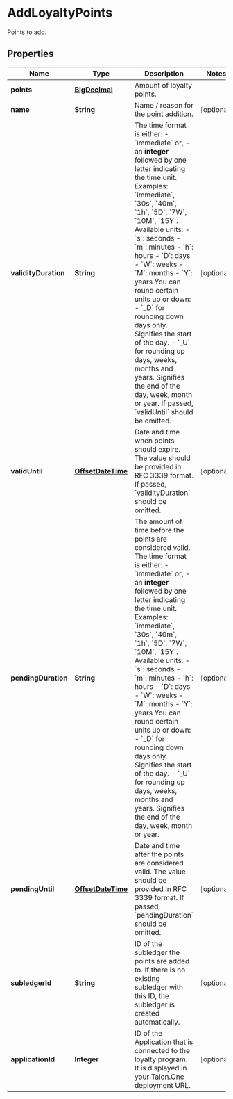 

# AddLoyaltyPoints

Points to add.
## Properties

Name | Type | Description | Notes
------------ | ------------- | ------------- | -------------
**points** | [**BigDecimal**](BigDecimal.md) | Amount of loyalty points. | 
**name** | **String** | Name / reason for the point addition. |  [optional]
**validityDuration** | **String** | The time format is either: - &#x60;immediate&#x60; or, - an **integer** followed by one letter indicating the time unit.  Examples: &#x60;immediate&#x60;, &#x60;30s&#x60;, &#x60;40m&#x60;, &#x60;1h&#x60;, &#x60;5D&#x60;, &#x60;7W&#x60;, &#x60;10M&#x60;, &#x60;15Y&#x60;.  Available units:  - &#x60;s&#x60;: seconds - &#x60;m&#x60;: minutes - &#x60;h&#x60;: hours - &#x60;D&#x60;: days - &#x60;W&#x60;: weeks - &#x60;M&#x60;: months - &#x60;Y&#x60;: years  You can round certain units up or down: - &#x60;_D&#x60; for rounding down days only. Signifies the start of the day. - &#x60;_U&#x60; for rounding up days, weeks, months and years. Signifies the end of the day, week, month or year.  If passed, &#x60;validUntil&#x60; should be omitted.  |  [optional]
**validUntil** | [**OffsetDateTime**](OffsetDateTime.md) | Date and time when points should expire. The value should be provided in RFC 3339 format. If passed, &#x60;validityDuration&#x60; should be omitted.  |  [optional]
**pendingDuration** | **String** | The amount of time before the points are considered valid.  The time format is either: - &#x60;immediate&#x60; or, - an **integer** followed by one letter indicating the time unit.  Examples: &#x60;immediate&#x60;, &#x60;30s&#x60;, &#x60;40m&#x60;, &#x60;1h&#x60;, &#x60;5D&#x60;, &#x60;7W&#x60;, &#x60;10M&#x60;, &#x60;15Y&#x60;.  Available units:  - &#x60;s&#x60;: seconds - &#x60;m&#x60;: minutes - &#x60;h&#x60;: hours - &#x60;D&#x60;: days - &#x60;W&#x60;: weeks - &#x60;M&#x60;: months - &#x60;Y&#x60;: years  You can round certain units up or down: - &#x60;_D&#x60; for rounding down days only. Signifies the start of the day. - &#x60;_U&#x60; for rounding up days, weeks, months and years. Signifies the end of the day, week, month or year.  |  [optional]
**pendingUntil** | [**OffsetDateTime**](OffsetDateTime.md) | Date and time after the points are considered valid. The value should be provided in RFC 3339 format. If passed, &#x60;pendingDuration&#x60; should be omitted.  |  [optional]
**subledgerId** | **String** | ID of the subledger the points are added to. If there is no existing subledger with this ID, the subledger is created automatically. |  [optional]
**applicationId** | **Integer** | ID of the Application that is connected to the loyalty program. It is displayed in your Talon.One deployment URL. |  [optional]



